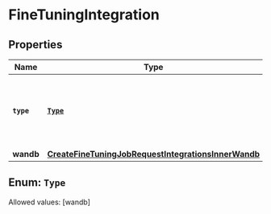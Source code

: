 

# FineTuningIntegration


## Properties

Name | Type | Description | Notes
------------ | ------------- | ------------- | -------------
**`type`** | [**`Type`**](#`Type`) | The type of the integration being enabled for the fine-tuning job | 
**wandb** | [**CreateFineTuningJobRequestIntegrationsInnerWandb**](CreateFineTuningJobRequestIntegrationsInnerWandb.md) |  | 


## Enum: `Type`
Allowed values: [wandb]




